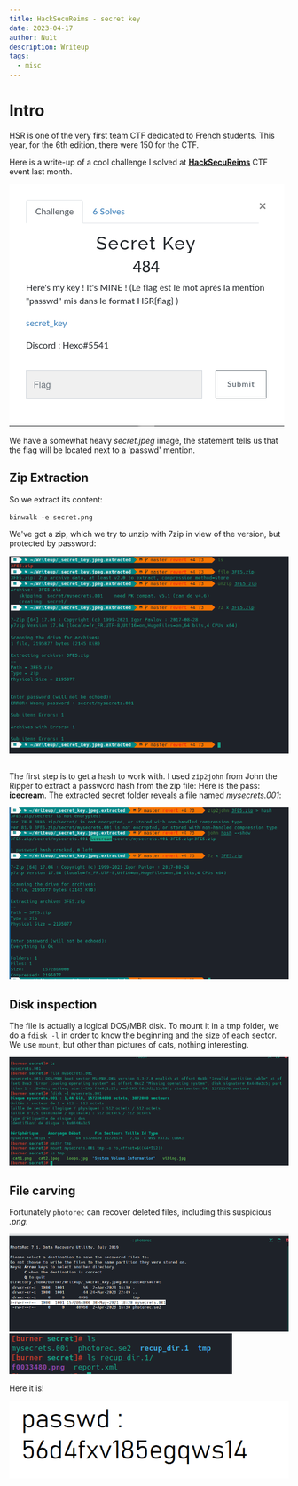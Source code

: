 ```yaml
---
title: HackSecuReims - secret key
date: 2023-04-17
author: Nu1t
description: Writeup
tags:
  - misc
---
```


# Intro

HSR is one of the very first team CTF dedicated to French students. This year, for the 6th edition, there were 150 for the CTF.

Here is a write-up of a cool challenge I solved at [**HackSecuReims**](https://www.hacksecureims.eu/) CTF event last month.

![](./chall_secret-key.png)

We have a somewhat heavy *secret.jpeg* image, the statement tells us that the flag will be located next to a 'passwd' mention.

## Zip Extraction 

So we extract its content:

`binwalk -e secret.png`

We've got a zip, which we try to unzip with 7zip in view of the version, but protected by password:

![](./zip.png)

## 

The first step is to get a hash to work with. I used `zip2john` from John the Ripper to extract a password hash from the zip file:
Here is the pass: **icecream**.
The extracted secret folder reveals a file named *mysecrets.001*:

![](./john.png)

## Disk inspection

The file is actually a logical DOS/MBR disk.
To mount it in a tmp folder, we do a `fdisk -l` in order to know the beginning and the size of each sector.
We use `mount`, but other than pictures of cats, nothing interesting.

![](./mount.png)

## File carving

Fortunately `photorec` can recover deleted files, including this suspicious *.png*:

![](./photorec.png)
![](./recupdir.png)

Here it is!

![](./passwd.png)

